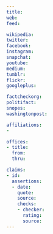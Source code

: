 ```yaml
---
title: 
web: 
feed: 

wikipedia: 
twitter: 
facebook: 
instagram: 
snapchat: 
youtube: 
medium: 
tumblr: 
flickr: 
googleplus: 

factcheckorg: 
politifact: 
snopes: 
washingtonpost: 

affiliations:
- 

offices:
- title: 
  from: 
  thru: 

claims:
- id: 
  assertions:
  - date: 
    quote: 
    source: 
    checks:
    - checker: 
      rating: 
      source: 
---
```

